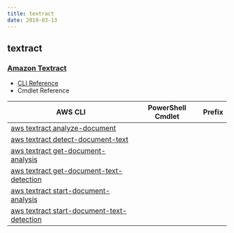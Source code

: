 ```yaml
---
title: textract
date: 2019-03-13
---
```


## textract

### [Amazon Textract](https://aws.amazon.com/textract/)

* [CLI Reference](https://docs.aws.amazon.com/cli/latest/reference/textract/index.html)
* Cmdlet Reference

|AWS CLI|PowerShell Cmdlet|Prefix|
|----|----|:--:|
|[aws textract analyze-document](https://docs.aws.amazon.com/cli/latest/reference/textract/analyze-document.html)|||
|[aws textract detect-document-text](https://docs.aws.amazon.com/cli/latest/reference/textract/detect-document-text.html)|||
|[aws textract get-document-analysis](https://docs.aws.amazon.com/cli/latest/reference/textract/get-document-analysis.html)|||
|[aws textract get-document-text-detection](https://docs.aws.amazon.com/cli/latest/reference/textract/get-document-text-detection.html)|||
|[aws textract start-document-analysis](https://docs.aws.amazon.com/cli/latest/reference/textract/start-document-analysis.html)|||
|[aws textract start-document-text-detection](https://docs.aws.amazon.com/cli/latest/reference/textract/start-document-text-detection.html)|||

